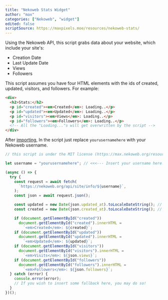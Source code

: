 ```yaml
---
title: "Nekoweb Stats Widget"
author: "max"
categories: ["Nekoweb", "widget"]
edited: false
scriptSource: https://maxpixels.moe/resources/nekoweb-stats/
---
```


Using the Nekoweb API, this script grabs data about your website, which include your site's:

- Creation Date
- Last Update Date
- Views
- Followers

This script assumes you have four HTML elements with the ids of created, updated, visitors, and followers. For example:

```html
<div>
  <h2>Stats:</h2>
  <p id="created"><em>Created</em>: Loading..</p>
  <p id="updated"><em>Updated</em>: Loading..</p>
  <p id="visitors"><em>Views</em>: Loading..</p>
  <p id="followers"><em>Followers</em>: Loading..</p>
  <!-- All the "Loading..."s will get overwritten by the script -->
</div>
```

After [importing](/FAQ/importing/), In the script just replace `yourusernamehere` with your Nekoweb username.

```javascript
// this script is under the MIT license (https://max.nekoweb.org/resources/license.txt)

let username = "yourusernamehere"; // <<<--- Insert your username here!

(async () => {
  try {
    const request = await fetch(
      `https://nekoweb.org/api/site/info/${username}`,
    );
    const json = await request.json();

    const updated = new Date(json.updated_at).toLocaleDateString(); // Formats Last Updated text
    const created = new Date(json.created_at).toLocaleDateString(); // Formats Creation Date text

    if (document.getElementById("created"))
      document.getElementById("created").innerHTML =
        `<em>Created</em>: ${created}`;
    if (document.getElementById("updated"))
      document.getElementById("updated").innerHTML =
        `<em>Updated</em>: ${updated}`;
    if (document.getElementById("visitors"))
      document.getElementById("visitors").innerHTML =
        `<em>Visits</em>: ${json.views}`;
    if (document.getElementById("followers"))
      document.getElementById("followers").innerHTML =
        `<em>Followers</em>: ${json.followers}`;
  } catch (error) {
    console.error(error);
    // If you wish to insert some fallback here, you may do so!
  }
})();
```
